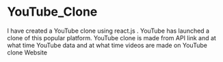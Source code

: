 # YouTube_Clone
I have created a YouTube clone using react.js . YouTube has launched a clone of this popular platform. YouTube clone is made from API link and at what time YouTube data and at what time videos are made on YouTube clone Website
